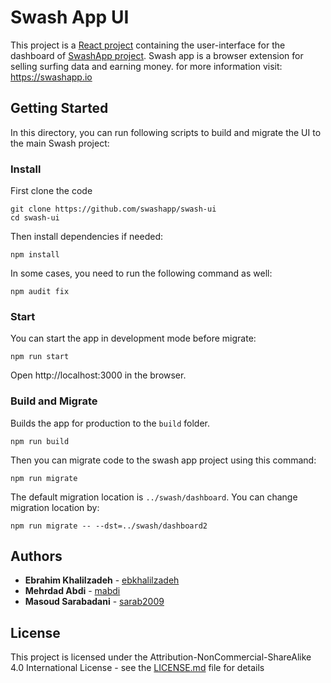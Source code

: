 # Swash App UI

This project is a [React project](https://reactjs.org/) containing the user-interface for the dashboard of [SwashApp project](https://github.com/swashapp/swash). Swash app is a browser extension for selling surfing data and earning money. for more information visit: https://swashapp.io

## Getting Started

In this directory, you can run following scripts to build and migrate the UI to the main Swash project:

### Install

First clone the code

```
git clone https://github.com/swashapp/swash-ui
cd swash-ui
```

Then install dependencies if needed:

```
npm install
```

In some cases, you need to run the following command as well:

```
npm audit fix
```

### Start

You can start the app in development mode before migrate:


```
npm run start
```

Open http://localhost:3000 in the browser.

### Build and Migrate

Builds the app for production to the `build` folder.

```
npm run build
```

Then you can migrate code to the swash app project using this command:

```
npm run migrate
```

The default migration location is `../swash/dashboard`. You can change migration location by:

```
npm run migrate -- --dst=../swash/dashboard2
``` 

## Authors

* **Ebrahim Khalilzadeh**  - [ebkhalilzadeh](https://github.com/ebkhalilzadeh)
* **Mehrdad Abdi**  - [mabdi](https://github.com/mabdi)
* **Masoud Sarabadani**  - [sarab2009](https://github.com/sarab2009)

## License

This project is licensed under the Attribution-NonCommercial-ShareAlike 4.0 International License - see the [LICENSE.md](LICENSE.md) file for details
